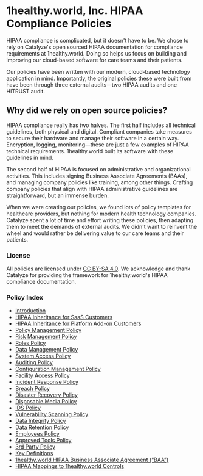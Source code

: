 # 1healthy.world, Inc. HIPAA Compliance Policies

HIPAA compliance is complicated, but it doesn't have to be. We chose to rely on Catalyze's open sourced HIPAA documentation for compliance requirements at 1healthy.world. Doing so helps us focus on building and improving our cloud-based software for care teams and their patients.

Our policies have been written with our modern, cloud-based technology application in mind. Importantly, the original policies these were built from have been through three external audits—two HIPAA audits and one HITRUST audit.

## Why did we rely on open source policies?

HIPAA compliance really has two halves. The first half includes all technical guidelines, both physical and digital. Compliant companies take measures to secure their hardware and manage their software in a certain way. Encryption, logging, monitoring—these are just a few examples of HIPAA technical requirements. 1healthy.world built its software with these guidelines in mind.

The second half of HIPAA is focused on administrative and organizational activities. This includes signing Business Associate Agreements (BAAs), and managing company policies like training, among other things. Crafting company policies that align with HIPAA administrative guidelines are straightforward, but an immense burden.

When we were creating our policies, we found lots of policy templates for healthcare providers, but nothing for modern health technology companies. Catalyze spent a lot of time and effort writing these policies, then adapting them to meet the demands of external audits. We didn't want to reinvent the wheel and would rather be delivering value to our care teams and their patients.

### License

All policies are licensed under [CC BY-SA 4.0](http://creativecommons.org/licenses/by-sa/4.0/). We acknowledge and thank Catalyze for providing the framework for 1healthy.world's HIPAA compliance documentation. 

### Policy Index

* [Introduction](source/sections/introduction.md)
* [HIPAA Inheritance for SaaS Customers](source/sections/hipaa_inheritance_for_paas_customers.md)
* [HIPAA Inheritance for Platform Add-on Customers](source/sections/hipaa_inheritance_for_platform_addon_customers.md)
* [Policy Management Policy](source/sections/policy_management_policy.md)
* [Risk Management Policy](source/sections/risk_management_policy.md)
* [Roles Policy](source/sections/roles_policy.md)
* [Data Management Policy](source/sections/data_management_policy.md)
* [System Access Policy](source/sections/systems_access_policy.md)
* [Auditing Policy](source/sections/auditing_policy.md)
* [Configuration Management Policy](source/sections/configuration_management_policy.md)
* [Facility Access Policy](source/sections/facility_access_policy.md)
* [Incident Response Policy](source/sections/incident_response_policy.md)
* [Breach Policy](source/sections/breach_policy.md)
* [Disaster Recovery Policy](source/sections/disaster_recovery_policy.md)
* [Disposable Media Policy](source/sections/disposable_media_policy.md)
* [IDS Policy](source/sections/ids_policy.md)
* [Vulnerability Scanning Policy](source/sections/vulnerability_scanning_policy.md)
* [Data Integrity Policy](source/sections/data_integrity_policy.md)
* [Data Retention Policy](source/sections/data_retention_policy.md)
* [Employees Policy](source/sections/employees_policy.md)
* [Approved Tools Policy](source/sections/approved_tools_policy.md)
* [3rd Party Policy](source/sections/3rd_party_policy.md)
* [Key Definitions](source/sections/key_definitions.md)
* [1healthy.world HIPAA Business Associate Agreement (“BAA”)](source/sections/catalyze_hipaa_business_associate_agreement.md)
* [HIPAA Mappings to 1healthy.world Controls](source/sections/hipaa_mapping_to_catalyze_controls.md)
